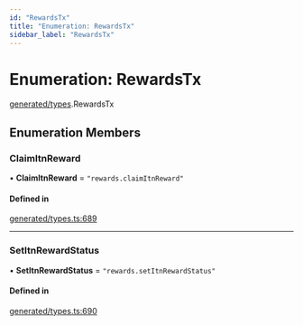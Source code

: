 ```yaml
---
id: "RewardsTx"
title: "Enumeration: RewardsTx"
sidebar_label: "RewardsTx"
---
```


# Enumeration: RewardsTx

[generated/types](../../../../modules/Generated/Types/Types.md).RewardsTx

## Enumeration Members

### ClaimItnReward

• **ClaimItnReward** = ``"rewards.claimItnReward"``

#### Defined in

[generated/types.ts:689](https://github.com/PolymeshAssociation/polymesh-sdk/blob/15be87e8/src/generated/types.ts#L689)

___

### SetItnRewardStatus

• **SetItnRewardStatus** = ``"rewards.setItnRewardStatus"``

#### Defined in

[generated/types.ts:690](https://github.com/PolymeshAssociation/polymesh-sdk/blob/15be87e8/src/generated/types.ts#L690)
